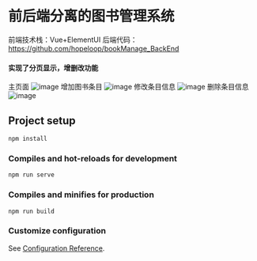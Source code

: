 # 前后端分离的图书管理系统
前端技术栈：Vue+ElementUI
后端代码：https://github.com/hopeloop/bookManage_BackEnd

#### 实现了分页显示，增删改功能

主页面
![image](https://user-images.githubusercontent.com/67470500/123862465-f4117180-d95a-11eb-805f-229e9daea0bc.png)
增加图书条目
![image](https://user-images.githubusercontent.com/67470500/123862636-2c18b480-d95b-11eb-866a-119addb48180.png)
修改条目信息
![image](https://user-images.githubusercontent.com/67470500/123862745-4f436400-d95b-11eb-94b9-9bf956025cd8.png)
删除条目信息
![image](https://user-images.githubusercontent.com/67470500/123862778-5d918000-d95b-11eb-9215-e825bade7284.png)


## Project setup
```
npm install
```

### Compiles and hot-reloads for development
```
npm run serve
```

### Compiles and minifies for production
```
npm run build
```

### Customize configuration
See [Configuration Reference](https://cli.vuejs.org/config/).
